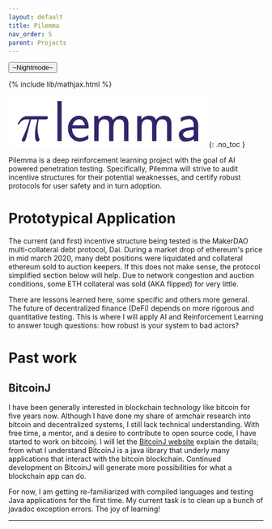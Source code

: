 ```yaml
---
layout: default
title: Pilemma
nav_order: 5
parent: Projects
---
```

<button class="btn js-toggle-dark-mode">~Nightmode~</button>

<script>
const toggleDarkMode = document.querySelector('.js-toggle-dark-mode')
const cssFile = document.querySelector('[rel="stylesheet"]')
const originalCssRef = cssFile.getAttribute('href')
const darkModeCssRef = originalCssRef.replace('just-the-docs.css', 'dark-mode-preview.css')

addEvent(toggleDarkMode, 'click', function(){
  if (cssFile.getAttribute('href') === originalCssRef) {
    cssFile.setAttribute('href', darkModeCssRef)
  } else {
    cssFile.setAttribute('href', originalCssRef)
  }
})
</script>


{% include lib/mathjax.html %}

![](/assets/pilemma_logo_small.jpg)
{: .no_toc } 

Pilemma is a deep reinforcement learning project with the goal of AI powered penetration testing. Specifically, Pilemma will strive to audit incentive structures for their potential weaknesses, and certify robust protocols for user safety and in turn adoption.  

# Prototypical Application

The current (and first) incentive structure being tested is the MakerDAO
multi-collateral debt protocol, Dai. During a market drop of ethereum's price
in mid march 2020, many debt positions were liquidated and collateral ethereum
sold to auction keepers. If this does not make sense, the protocol simplified
section below will help. Due to network congestion and auction conditions, some
ETH collateral was sold (AKA flipped) for very little. 

There are  lessons learned here, some specific and others more general. The
future of decentralized finance (DeFi) depends on more rigorous and
quantitative testing. This is where I will apply AI and Reinforcement Learning
to answer tough questions: how robust is your system to bad actors?

# Past work

## BitcoinJ

I have been generally interested in blockchain technology like bitcoin for five years now. Although I have done my share of armchair research into bitcoin and decentralized systems, I still lack technical understanding. With free time, a mentor, and a desire to contribute to open source code, I have started to work on bitcoinj. I will let the [BitcoinJ website](https://bitcoinj.github.io/) explain the details; from what I understand BitcoinJ is a java library that underly many applications that interact with the bitcoin blockchain. Continued development on BitcoinJ will generate more possibilities for what a blockchain app can do.

For now, I am getting re-familiarized with compiled languages and testing Java applications for the first time. My current task is to clean up a bunch of javadoc exception errors. The joy of learning!


---



